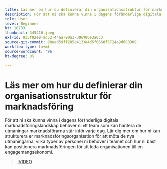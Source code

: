 ```yaml
---
title: Läs mer om hur du definierar din organisationsstruktur för marknadsföring
description: För att ni ska kunna vinna i dagens föränderliga digitala marknadsföringslandskap behöver ni ett team som kan hantera de utmaningar marknadsförarna står inför varje dag.
role: User
level: Beginner
kt: 10733
thumbnail: 345416.jpeg
exl-id: 935f92e8-ad52-44aa-90a3-396906e3a0c3
source-git-commit: 98ead59ff285e4133e4d5f0668f5724a9d680309
workflow-type: tm+mt
source-wordcount: '96'
ht-degree: 0%

---
```


# Läs mer om hur du definierar din organisationsstruktur för marknadsföring

För att ni ska kunna vinna i dagens föränderliga digitala marknadsföringslandskap behöver ni ett team som kan hantera de utmaningar marknadsförarna står inför varje dag. Lär dig mer om hur ni kan strukturera er marknadsföringsorganisation för att möta de nya utmaningarna, vilka typer av personer ni behöver i teamet och hur ni bäst kan positionera marknadsföringen för att leda organisationen till en engagemangsekonomi.

>[!VIDEO](https://video.tv.adobe.com/v/345416/?quality=12&learn=on)
